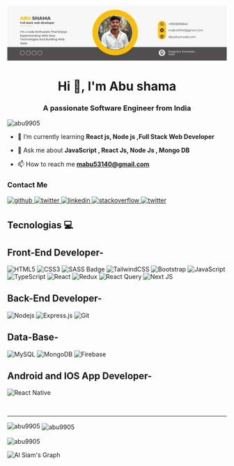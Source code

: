 ![logo](https://github.com/Abu9905/Abu9905/blob/main/1713612454997.jpeg)
<h1 align="center">Hi 👋, I'm Abu shama</h1>
<h3 align="center">A passionate Software Engineer from India</h3>




<p align="left"> <img src="https://komarev.com/ghpvc/?username=abu9905&label=Profile%20views&color=0e75b6&style=flat" alt="abu9905" /> </p>

- 🌱 I’m currently learning **React js, Node js ,Full Stack Web Developer**

- 💬 Ask me about **JavaScript , React Js, Node Js , Mongo DB**

- 📫 How to reach me **mabu53140@gmail.com**





<div align="left">
  <h3>Contact Me</h3>
<a href="https://github.com/Abu9905" target="_blank">
<img src=https://img.shields.io/badge/github-%2324292e.svg?&style=for-the-badge&logo=github&logoColor=white alt=github style="margin-bottom: 5px;" />
</a>
<a href="https://twitter.com/@Abu990569" target="_blank">
<img src=https://img.shields.io/badge/twitter-%2300acee.svg?&style=for-the-badge&logo=twitter&logoColor=white alt=twitter style="margin-bottom: 5px;" />
</a>
<a href="https://linkedin.com/in/Abu Shama" target="_blank">
<img src=https://img.shields.io/badge/linkedin-%231E77B5.svg?&style=for-the-badge&logo=linkedin&logoColor=white alt=linkedin style="margin-bottom: 5px;" />
</a>
<a href="https://stackoverflow.com/users/
Abu shama" target="_blank">
<img src=https://img.shields.io/badge/stackoverflow-%23F28032.svg?&style=for-the-badge&logo=stackoverflow&logoColor=white alt=stackoverflow style="margin-bottom: 5px;" />
</a>  
<a href="https://leetcode.com/u/mabu53140/" target="_blank">
<img src=https://img.shields.io/badge/Letcode-%2300acee.svg?&style=for-the-badge&logo=Letcode&logoColor=white alt=twitter style="margin-bottom: 5px;" />
</a>  
</div> 

## Tecnologias 💻
## Front-End Developer-
![HTML5](https://img.shields.io/badge/html5-%23E34F26.svg?style=for-the-badge&logo=html5&logoColor=white)
![CSS3](https://img.shields.io/badge/css3-%231572B6.svg?style=for-the-badge&logo=css3&logoColor=white)
![SASS Badge](https://img.shields.io/badge/Sass-CC6699?style=for-the-badge&logo=sass&logoColor=white)
![TailwindCSS](https://img.shields.io/badge/tailwindcss-%2338B2AC.svg?style=for-the-badge&logo=tailwind-css&logoColor=white)
![Bootstrap](https://img.shields.io/badge/Bootstrap-563D7C?style=for-the-badge&logo=bootstrap&logoColor=white)
![JavaScript](https://img.shields.io/badge/javascript-%23323330.svg?style=for-the-badge&logo=javascript&logoColor=%23F7DF1E)
![TypeScript](https://img.shields.io/badge/typescript-%23007ACC.svg?style=for-the-badge&logo=typescript&logoColor=white)
![React](https://img.shields.io/badge/react-%2320232a.svg?style=for-the-badge&logo=react&logoColor=%2361DAFB)
![Redux](https://img.shields.io/badge/Redux-593D88?style=for-the-badge&logo=redux&logoColor=white)
![React Query](https://img.shields.io/badge/-React_Query-FF4154?style=for-the-badge&logo=react%20query&logoColor=white)
![Next JS](https://img.shields.io/badge/Next-black?style=for-the-badge&logo=next.js&logoColor=white)


## Back-End Developer-
![Nodejs](https://img.shields.io/badge/Nodejs-3C873A?style=for-the-badge&labelColor=black&logo=node.js&logoColor=3C873A)
![Express.js](https://img.shields.io/badge/Express.js-000000?style=for-the-badge&logo=express&logoColor=white)
![Git](https://img.shields.io/badge/Git-F05032?style=for-the-badge&logo=git&logoColor=white)

## Data-Base-
![MySQL](https://img.shields.io/badge/mysql-%2300f.svg?style=for-the-badge&logo=mysql&logoColor=white)
![MongoDB](https://img.shields.io/badge/MongoDB-4EA94B?style=for-the-badge&logo=mongodb&logoColor=white)
![Firebase](https://img.shields.io/badge/Firebase-039BE5?style=for-the-badge&logo=Firebase&logoColor=white)


## Android and IOS App Developer-
![React Native](https://img.shields.io/badge/react_native-%2320232a.svg?style=for-the-badge&logo=react&logoColor=%2361DAFB)

<br/>
<hr/>


<p><img align="left" src="https://github-readme-stats.vercel.app/api/top-langs?username=abu9905&show_icons=true&locale=en&layout=compact" alt="abu9905" /></p>

<p>&nbsp;<img align="center" src="https://github-readme-stats.vercel.app/api?username=abu9905&show_icons=true&locale=en" alt="abu9905" /></p>

<p><img align="center" src="https://github-readme-streak-stats.herokuapp.com/?user=abu9905&" alt="abu9905" /></p>

![Al Siam's Graph](https://github-readme-activity-graph.vercel.app/graph?username=alsiam&custom_title=Al%20Siam's%20GitHub%20Activity%20Graph&bg_color=0D1117&color=7F3FBF&line=7F3FBF&point=7F3FBF&area_color=FFFFFF&title_color=FFFFFF&area=true)
